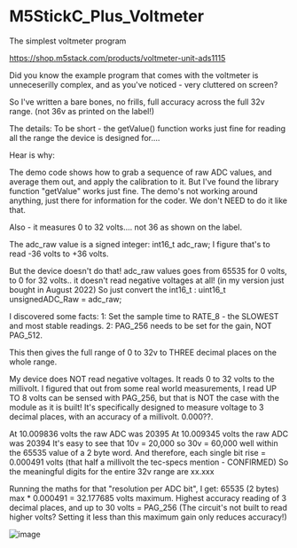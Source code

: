 # M5StickC_Plus_Voltmeter
The simplest voltmeter program

https://shop.m5stack.com/products/voltmeter-unit-ads1115

Did you know the example program that comes with the voltmeter is unneceserilly complex, and as you've noticed - very cluttered on screen?

So I've written a bare bones, no frills, full accuracy across the full 32v range.  (not 36v as printed on the label!)

The details:
To be short - the getValue() function works just fine for reading all the range the device is designed for....

Hear is why:

The demo code shows how to grab a sequence of raw ADC values, and average them out, and apply the calibration to it. But I've found the library function "getValue" works just fine. The demo's not working around anything, just there for information for the coder. We don't NEED to do it like that.

Also - it measures 0 to 32 volts.... not 36 as shown on the label.

The adc_raw value is a signed integer: int16_t adc_raw;
I figure that's to read -36 volts to +36 volts.

But the device doesn't do that! adc_raw values goes from 65535 for 0 volts, to 0 for 32 volts.. it doesn't read negative voltages at all! (in my version just bought in August 2022)
So just convert the int16_t : uint16_t unsignedADC_Raw = adc_raw;

I discovered some facts:
1: Set the sample time to RATE_8 - the SLOWEST and most stable readings.
2: PAG_256 needs to be set for the gain, NOT PAG_512.

This then gives the full range of 0 to 32v to THREE decimal places on the whole range.

My device does NOT read negative voltages. It reads 0 to 32 volts to the millivolt.
I figured that out from some real world measurements, I read UP TO 8 volts can be sensed with PAG_256, but that is NOT the case with the module as it is built! It's specifically designed to measure voltage to 3 decimal places, with an accuracy of a millivolt. 0.000??.

At 10.009836 volts the raw ADC was 20395
At 10.009345 volts the raw ADC was 20394
It's easy to see that 10v = 20,000 so 30v = 60,000 well within the 65535 value of a 2 byte word.
And therefore, each single bit rise = 0.000491 volts (that half a millivolt the tec-specs mention - CONFIRMED)
So the meaningful digits for the entire 32v range are xx.xxx

Running the maths for that "resolution per ADC bit", I get:
65535 (2 bytes) max * 0.000491 = 32.177685 volts maximum.
Highest accuracy reading of 3 decimal places, and up to 30 volts = PAG_256
(The circuit's not built to read higher volts? Setting it less than this maximum gain only reduces accuracy!)


![image](https://user-images.githubusercontent.com/1586332/196498682-bbaa7d30-88db-4d70-86c1-06e6b1755f60.png)
